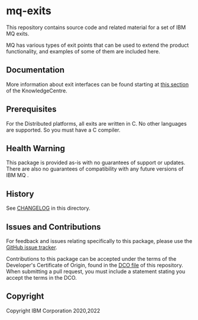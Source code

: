 # mq-exits

This repository contains source code and related material for a set
of IBM MQ exits.

MQ has various types of exit points that can be used to extend the product
functionality, and examples of some of them are included here.

## Documentation

More information about exit interfaces can be found starting at
[this section](https://www.ibm.com/support/knowledgecenter/SSFKSJ_9.2.0/com.ibm.mq.ref.dev.doc/q108060_.htm) of the KnowledgeCentre.

## Prerequisites

For the Distributed platforms, all exits are written in C. No other languages are supported. So you
must have a C compiler.

## Health Warning

This package is provided as-is with no guarantees of support or updates. There are
also no guarantees of compatibility with any future versions of IBM MQ .

## History

See [CHANGELOG](CHANGELOG.md) in this directory.

## Issues and Contributions

For feedback and issues relating specifically to this package, please use
the [GitHub issue tracker](https://github.com/ibm-messaging/mq-exits/issues).

Contributions to this package can be accepted under the terms of the Developer's Certificate
of Origin, found in the [DCO file](DCO1.1.txt) of this repository. When
submitting a pull request, you must include a statement stating you accept the terms
in the DCO.

## Copyright

Copyright IBM Corporation 2020,2022
